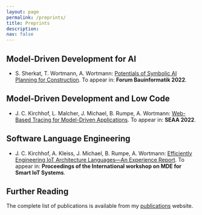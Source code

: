 ```yaml
---
layout: page
permalink: /preprints/
title: Preprints
description: 
nav: false
---
```


## Model-Driven Development for AI

- S. Sherkat, T. Wortmann, A. Wortmann: [Potentials of Symbolic AI Planning for Construction](../downloads/preprints/2022/Potentials_of_Symbolic_AI_Planning_for_Construction.pdf). To appear in: **Forum Bauinformatik 2022**.

## Model-Driven Development and Low Code

- J. C. Kirchhof, L. Malcher, J. Michael, B. Rumpe, A. Wortmann: [Web-Based Tracing for Model-Driven Applications](../downloads/preprints/2022/Web-Based_Tracing_for_Model-Driven_Applications.pdf). To appear in: **SEAA 2022**.


## Software Language Engineering

- J. C. Kirchhof, A. Kleiss, J. Michael, B. Rumpe, A. Wortmann: [Efficiently Engineering IoT Architecture Languages—An Experience Report](../downloads/preprints/2022/Efficiently_Engineering_IoT_Architecture_Languages-An_Experience_Report.pdf). To appear in: **Proceedings of the International workshop on MDE for Smart IoT Systems**.


## Further Reading

The complete list of publications is available from my [publications](../publications/) website.